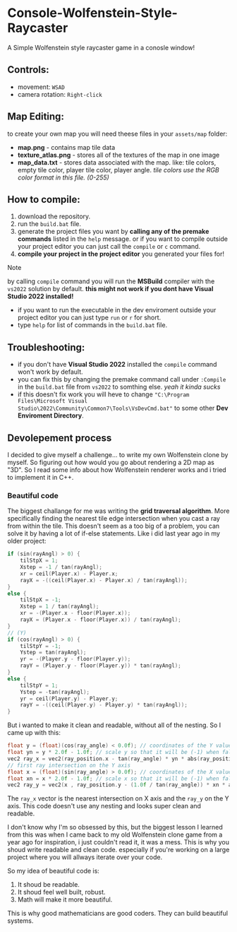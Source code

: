 # Console-Wolfenstein-Style-Raycaster
A Simple Wolfenstein style raycaster game in a conosle window!



## Controls:
- movement: `WSAD`
- camera rotation: `Right-click`

## Map Editing:
to create your own map you will need theese files in your `assets/map` folder:
- **map.png** - contains map tile data
- **texture_atlas.png** - stores all of the textures of the map in one image
- **map_data.txt** - stores data associated with the map. like: tile colors, empty tile color, player tile color, player angle. _tile colors use the RGB color format in this file. (0-255)_

## How to compile:
1. download the repository.
2. run the `build.bat` file.
3. generate the project files you want by **calling any of the premake commands** listed in the `help` message.
or if you want to compile outside your project editor you can just call the `compile` or `c` command.
4. **compile your project in the project editor** you generated your files for!
> [!NOTE]
> by calling `compile` command you will run the **MSBuild** compiler with the `vs2022` solution by default. **this might not work if you dont have Visual Studio 2022 installed!**

- if you want to run the executable in the dev enviroment outside your project editor you can just type `run` or `r` for short.
- type `help` for list of commands in the `build.bat` file.

## Troubleshooting:
- if you don't have **Visual Studio 2022** installed the `compile` command won't work by default.
- you can fix this by changing the premake command call under `:Compile` in the `build.bat` file from `vs2022` to somthing else. _yeah it kinda sucks_
- if this doesn't fix work you will heve to change `"C:\Program Files\Microsoft Visual Studio\2022\Community\Common7\Tools\VsDevCmd.bat"` to some other **Dev Enviroment Directory**.

## Devolepement process
I decided to give myself a challenge... to write my own Wolfenstein clone by myself. So figuring out how would you go about rendering a 2D map as "3D".
So I read some info about how Wolfenstein renderer works and i tried to implement it in C++.

### Beautiful code
The biggest challange for me was writing the **grid traversal algorithm**. More specifically finding the nearest tile edge intersection when you cast a ray from within the tile.
This doesn't seem as a too big of a problem, you can solve it by having a lot of if-else statements. Like i did last year ago in my older project:
```cpp
if (sin(rayAngl) > 0) {
    tilStpX = 1;
    Xstep = -1 / tan(rayAngl);
    xr = ceil(Player.x) - Player.x;
    rayX = -((ceil(Player.x) - Player.x) / tan(rayAngl));
}
else {
    tilStpX = -1;
    Xstep = 1 / tan(rayAngl);
    xr = -(Player.x - floor(Player.x));
    rayX = (Player.x - floor(Player.x)) / tan(rayAngl);
}
// (Y)
if (cos(rayAngl) > 0) {
    tilStpY = -1;
    Ystep = tan(rayAngl);
    yr = -(Player.y - floor(Player.y));
    rayY = (Player.y - floor(Player.y)) * tan(rayAngl);
}
else {
    tilStpY = 1;
    Ystep = -tan(rayAngl);
    yr = ceil(Player.y) - Player.y;
    rayY = -((ceil(Player.y) - Player.y) * tan(rayAngl));
}
```
But i wanted to make it clean and readable, without all of the nesting.
So I came up with this:
```cpp
float y = (float)(cos(ray_angle) < 0.0f); // coordinates of the Y value for the square. can only be 0.0 or 1.0 based on the cos of angle. imagine it as a value that determines on wich side of the circle you are.
float yn = y * 2.0f - 1.0f; // scale y so that it will be (-1) when false and (1) when true (used as variable so it is more readable! although it will be faster to calculate it probably)
vec2 ray_x = vec2(ray_position.x - tan(ray_angle) * yn * abs(ray_position.y - y), y);
// first ray intersection on the Y axis
float x = (float)(sin(ray_angle) > 0.0f); // coordinates of the X value for the square. can only be 0.0 or 1.0 based on sin of angle. imagine it as a value that determines on wich side of the circle you are.
float xn = x * 2.0f - 1.0f; // scale x so that it will be (-1) when false and (1) when true (used as variable so it is more readable! although it will be faster to calculate it probably)
vec2 ray_y = vec2(x , ray_position.y - (1.0f / tan(ray_angle)) * xn * abs(ray_position.x - x));
```
The `ray_x` vector is the nearest intersection on X axis and the `ray_y` on the Y axis. This code doesn't use any nesting and looks super clean and readable.

I don't know why I'm so obsessed by this, but the biggest lesson I learned from this was when I came back to my old Wolfenstein clone game from a year ago for inspiration, i just couldn't read it, it was a mess.
This is why you shoud write readable and clean code. especially if you're working on a large project where you will allways iterate over your code.

So my idea of beautiful code is:
1. It shoud be readable.
2. It shoud feel well built, robust.
3. Math will make it more beautiful.

This is why good mathematicians are good coders. They can build beautiful systems.
